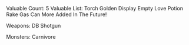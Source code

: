 Valuable Count:
5
Valuable List:
Torch
Golden Display
Empty Love Potion
Rake
Gas Can
More Added In The Future!

Weapons:
DB Shotgun

Monsters:
Carnivore